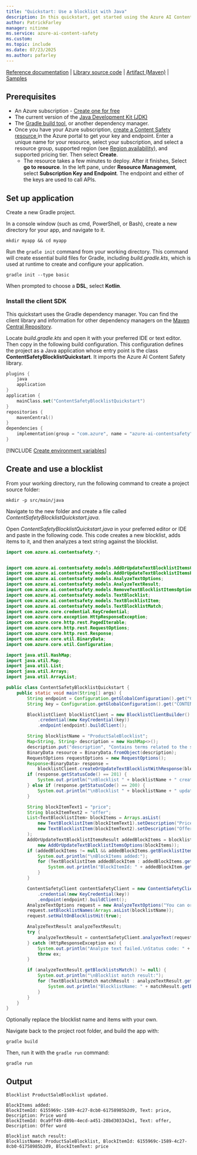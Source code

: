 ```yaml
---
title: "Quickstart: Use a blocklist with Java"
description: In this quickstart, get started using the Azure AI Content Safety Java SDK to create and use blocklists for text analysis.
author: PatrickFarley
manager: nitinme
ms.service: azure-ai-content-safety
ms.custom:
ms.topic: include
ms.date: 07/23/2025
ms.author: pafarley
---
```


[Reference documentation](/java/api/overview/azure/ai-contentsafety-readme) | [Library source code](https://github.com/Azure/azure-sdk-for-java/tree/main/sdk/contentsafety/azure-ai-contentsafety/src) | [Artifact (Maven)](https://central.sonatype.com/artifact/com.azure/azure-ai-contentsafety) | [Samples](https://github.com/Azure-Samples/AzureAIContentSafety/tree/main/java/1.0.0)

## Prerequisites

* An Azure subscription - [Create one for free](https://azure.microsoft.com/free/cognitive-services/) 
* The current version of the [Java Development Kit (JDK)](https://www.microsoft.com/openjdk)
* The [Gradle build tool](https://gradle.org/install/), or another dependency manager.
* Once you have your Azure subscription, <a href="https://aka.ms/acs-create"  title="Create a Content Safety resource"  target="_blank">create a Content Safety resource </a> in the Azure portal to get your key and endpoint. Enter a unique name for your resource, select your subscription, and select a resource group, supported region (see [Region availability](/azure/ai-services/content-safety/overview#region-availability)), and supported pricing tier. Then select **Create**.
  * The resource takes a few minutes to deploy. After it finishes, Select **go to resource**. In the left pane, under **Resource Management**, select **Subscription Key and Endpoint**. The endpoint and either of the keys are used to call APIs.

## Set up application

Create a new Gradle project.

In a console window (such as cmd, PowerShell, or Bash), create a new directory for your app, and navigate to it. 
    
```console
mkdir myapp && cd myapp
```

Run the `gradle init` command from your working directory. This command will create essential build files for Gradle, including *build.gradle.kts*, which is used at runtime to create and configure your application.

```console
gradle init --type basic
```

When prompted to choose a **DSL**, select **Kotlin**.


### Install the client SDK 

This quickstart uses the Gradle dependency manager. You can find the client library and information for other dependency managers on the [Maven Central Repository](https://central.sonatype.com/artifact/com.azure/azure-ai-contentsafety).

Locate *build.gradle.kts* and open it with your preferred IDE or text editor. Then copy in the following build configuration. This configuration defines the project as a Java application whose entry point is the class **ContentSafetyBlocklistQuickstart**. It imports the Azure AI Content Safety library.

```kotlin
plugins {
    java
    application
}
application { 
    mainClass.set("ContentSafetyBlocklistQuickstart")
}
repositories {
    mavenCentral()
}
dependencies {
    implementation(group = "com.azure", name = "azure-ai-contentsafety", version = "1.0.0")
}
```

[!INCLUDE [Create environment variables](../env-vars.md)]

## Create and use a blocklist

From your working directory, run the following command to create a project source folder:

```console
mkdir -p src/main/java
```

Navigate to the new folder and create a file called *ContentSafetyBlocklistQuickstart.java*.

Open *ContentSafetyBlocklistQuickstart.java* in your preferred editor or IDE and paste in the following code. This code creates a new blocklist, adds items to it, and then analyzes a text string against the blocklist.

```java
import com.azure.ai.contentsafety.*;


import com.azure.ai.contentsafety.models.AddOrUpdateTextBlocklistItemsOptions;
import com.azure.ai.contentsafety.models.AddOrUpdateTextBlocklistItemsResult;
import com.azure.ai.contentsafety.models.AnalyzeTextOptions;
import com.azure.ai.contentsafety.models.AnalyzeTextResult;
import com.azure.ai.contentsafety.models.RemoveTextBlocklistItemsOptions;
import com.azure.ai.contentsafety.models.TextBlocklist;
import com.azure.ai.contentsafety.models.TextBlocklistItem;
import com.azure.ai.contentsafety.models.TextBlocklistMatch;
import com.azure.core.credential.KeyCredential;
import com.azure.core.exception.HttpResponseException;
import com.azure.core.http.rest.PagedIterable;
import com.azure.core.http.rest.RequestOptions;
import com.azure.core.http.rest.Response;
import com.azure.core.util.BinaryData;
import com.azure.core.util.Configuration;

import java.util.HashMap;
import java.util.Map;
import java.util.List;
import java.util.Arrays;
import java.util.ArrayList;

public class ContentSafetyBlocklistQuickstart {
    public static void main(String[] args) {
        String endpoint = Configuration.getGlobalConfiguration().get("CONTENT_SAFETY_ENDPOINT");
        String key = Configuration.getGlobalConfiguration().get("CONTENT_SAFETY_KEY");

        BlocklistClient blocklistClient = new BlocklistClientBuilder()
            .credential(new KeyCredential(key))
            .endpoint(endpoint).buildClient();

        String blocklistName = "ProductSaleBlocklist";
        Map<String, String> description = new HashMap<>();
        description.put("description", "Contains terms related to the sale of a product.");
        BinaryData resource = BinaryData.fromObject(description);
        RequestOptions requestOptions = new RequestOptions();
        Response<BinaryData> response =
            blocklistClient.createOrUpdateTextBlocklistWithResponse(blocklistName, resource, requestOptions);
        if (response.getStatusCode() == 201) {
            System.out.println("\nBlocklist " + blocklistName + " created.");
        } else if (response.getStatusCode() == 200) {
            System.out.println("\nBlocklist " + blocklistName + " updated.");
        }

        String blockItemText1 = "price";
        String blockItemText2 = "offer";
        List<TextBlocklistItem> blockItems = Arrays.asList(
            new TextBlocklistItem(blockItemText1).setDescription("Price word"),
            new TextBlocklistItem(blockItemText2).setDescription("Offer word")
        );
        AddOrUpdateTextBlocklistItemsResult addedBlockItems = blocklistClient.addOrUpdateBlocklistItems(blocklistName,
            new AddOrUpdateTextBlocklistItemsOptions(blockItems));
        if (addedBlockItems != null && addedBlockItems.getBlocklistItems() != null) {
            System.out.println("\nBlockItems added:");
            for (TextBlocklistItem addedBlockItem : addedBlockItems.getBlocklistItems()) {
                System.out.println("BlockItemId: " + addedBlockItem.getBlocklistItemId() + ", Text: " + addedBlockItem.getText() + ", Description: " + addedBlockItem.getDescription());
            }
        }

        ContentSafetyClient contentSafetyClient = new ContentSafetyClientBuilder()
            .credential(new KeyCredential(key))
            .endpoint(endpoint).buildClient();
        AnalyzeTextOptions request = new AnalyzeTextOptions("You can order a copy now for the low price of $19.99.");
        request.setBlocklistNames(Arrays.asList(blocklistName));
        request.setHaltOnBlocklistHit(true);

        AnalyzeTextResult analyzeTextResult;
        try {
            analyzeTextResult = contentSafetyClient.analyzeText(request);
        } catch (HttpResponseException ex) {
            System.out.println("Analyze text failed.\nStatus code: " + ex.getResponse().getStatusCode() + ", Error message: " + ex.getMessage());
            throw ex;
        }

        if (analyzeTextResult.getBlocklistsMatch() != null) {
            System.out.println("\nBlocklist match result:");
            for (TextBlocklistMatch matchResult : analyzeTextResult.getBlocklistsMatch()) {
                System.out.println("BlocklistName: " + matchResult.getBlocklistName() + ", BlockItemId: " + matchResult.getBlocklistItemId() + ", BlockItemText: " + matchResult.getBlocklistItemText());
            }
        }
    }
}

```

Optionally replace the blocklist name and items with your own.

Navigate back to the project root folder, and build the app with:

```console
gradle build
```

Then, run it with the `gradle run` command:

```console
gradle run
```

## Output

```console
Blocklist ProductSaleBlocklist updated.

BlockItems added:
BlockItemId: 6155969c-1589-4c27-8cb0-61758985b2d9, Text: price, Description: Price word
BlockItemId: 0ca9ff49-d89b-4ecd-a451-28bd303342e1, Text: offer, Description: Offer word

Blocklist match result:
BlocklistName: ProductSaleBlocklist, BlockItemId: 6155969c-1589-4c27-8cb0-61758985b2d9, BlockItemText: price
```